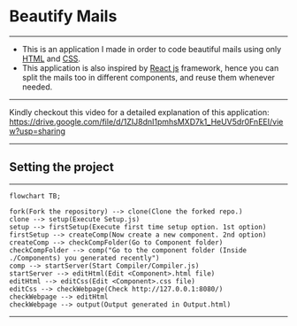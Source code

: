 # Beautify Mails

---

- This is an application I made in order to code beautiful mails using only [HTML](https://www.wikiwand.com/en/HTML) and [CSS](https://www.wikiwand.com/en/CSS).
- This application is also inspired by [React js](https://reactjs.org/) framework, hence you can split the mails too in different components, and reuse them whenever needed.

---

Kindly checkout this video for a detailed explanation of this application: https://drive.google.com/file/d/1ZIJ8dnI1pmhsMXD7k1_HeUV5dr0FnEEI/view?usp=sharing

---

## Setting the project

---

```mermaid
flowchart TB;

fork(Fork the repository) --> clone(Clone the forked repo.)
clone --> setup(Execute Setup.js)
setup --> firstSetup(Execute first time setup option. 1st option)
firstSetup --> createComp(Now create a new component. 2nd option)
createComp --> checkCompFolder(Go to Component folder)
checkCompFolder --> comp("Go to the component folder (Inside ./Components) you generated recently")
comp --> startServer(Start Compiler/Compiler.js)
startServer --> editHtml(Edit <Component>.html file)
editHtml --> editCss(Edit <Component>.css file)
editCss --> checkWebpage(Check http://127.0.0.1:8080/)
checkWebpage --> editHtml
checkWebpage --> output(Output generated in Output.html)
```

---

